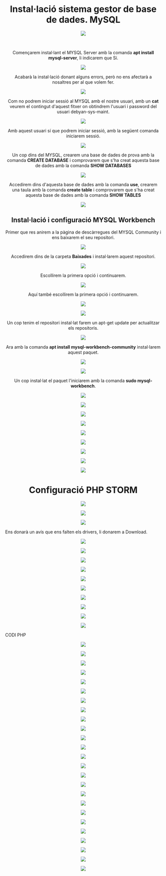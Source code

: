 <h1 align="center">
  <b>Instal·lació sistema gestor de base de dades. MySQL</b>
</h1>

<p align="center">
  <img src="https://user-images.githubusercontent.com/91249151/155364414-9f5e788a-1d73-410c-a799-36d59c480bd3.png">
</p>
<br>
<p align="center">
  Començarem instal·lant el MYSQL Server amb la comanda <b>apt install mysql-server</b>, li indicarem que Sí.
</p>

<p align="center">
  <img src="https://user-images.githubusercontent.com/91249151/155302043-05e4211c-d0ca-4959-94db-917f8871cf96.png">
</p>

<p align="center">
Acabarà la instal·lació donant alguns errors, però no ens afectarà a nosaltres per al que volem fer.
</p>
  
<p align="center">
  <img src="https://user-images.githubusercontent.com/91249151/155302575-3ec9045c-8904-4ad1-8212-c01089af7a65.png">
</p>

<p align="center">
  Com no podrem iniciar sessió al MYSQL amb el nostre usuari, amb un <b>cat</b> veurem el contingut d'aquest fitxer on obtindrem l'usuari i password del usuari debyan-sys-maint.
</p>
  
<p align="center">
  <img src="https://user-images.githubusercontent.com/91249151/155303908-2f5f1a02-661a-4218-988d-6eb4de063f8e.png">
</p>

<p align="center">
  Amb aquest usuari sí que podrem iniciar sessió, amb la següent comanda iniciarem sessió.
</p>

<p align="center">
  <img src="https://user-images.githubusercontent.com/91249151/155304131-3461de9f-7aa5-491e-864a-e38abb11b687.png">
</p>

<p align="center">
  Un cop dins del MYSQL, crearem una base de dades de prova amb la comanda <b>CREATE DATABASE</b> i comprovarem que s'ha creat aquesta base de dades amb la comanda <b>SHOW DATABASES</b>
</p>

<p align="center">
  <img src="https://user-images.githubusercontent.com/91249151/155306057-bd714443-5384-4cb4-9a25-0882fe7ab05f.png">
</p>

<p align="center">
  Accedirem dins d'aquesta base de dades amb la comanda <b>use</b>, crearem una taula amb la comanda <b>create table</b> i comprovarem que s'ha creat aquesta base de dades amb la comanda <b>SHOW TABLES</b>
</p>

<p align="center">
  <img src="https://user-images.githubusercontent.com/91249151/155307587-e488a3a6-c8f3-420a-be5e-428da88894a0.png">
</p>

<h2 align="center">
  <b>Instal·lació i configuració MYSQL Workbench</b>
</h2>

<p align="center">
  Primer que res anirem a la pàgina de descàrregues del MYSQL Community i ens baixarem el seu repositori.
</p>

<p align="center">
  <img src="https://user-images.githubusercontent.com/91249151/155310036-c0f6bfe2-0c1e-4b7e-8f00-8bce15443fb1.png">
</p>

<p align="center">
  Accedirem dins de la carpeta <b>Baixades</b> i instal·larem aquest repositori.
</p>

<p align="center">
  <img src="https://user-images.githubusercontent.com/91249151/155310768-034e3b99-89f2-49fb-98cf-2088520743b5.png">
</p>

<p align="center">
  Escollirem la primera opció i continuarem.
</p>

<p align="center">
  <img src="https://user-images.githubusercontent.com/91249151/155310779-fa337d77-9617-4e4c-b082-9a4893374db2.png">
</p>

<p align="center">
  Aquí també escollirem la primera opció i continuarem.
</p>

<p align="center">
  <img src="https://user-images.githubusercontent.com/91249151/155310803-fb349ca9-082f-4588-a0a3-46893ba8903e.png">
</p>

<p align="center">
  <img src="https://user-images.githubusercontent.com/91249151/155310832-298e5d9c-1675-4e61-ab39-13b17561a022.png">
</p>

<p align="center">
  Un cop tenim el repositori instal·lat farem un apt-get update per actualitzar els repositoris.
</p>

<p align="center">
  <img src="https://user-images.githubusercontent.com/91249151/155310851-7feb10cc-dba4-42da-bb04-bdf1cca18f16.png">
</p>

<p align="center">
  Ara amb la comanda <b>apt install mysql-workbench-community</b> instal·larem aquest paquet.
</p>

<p align="center">
  <img src="https://user-images.githubusercontent.com/91249151/155310867-e71052fc-3b88-4f35-a9ab-8f95c57e600b.png">
</p>

<p align="center">
  <img src="https://user-images.githubusercontent.com/91249151/155310880-78400ad2-d2d5-4d46-a239-676eb6d17473.png">
</p>

<p align="center">
  Un cop instal·lat el paquet l'iniciarem amb la comanda <b>sudo mysql-workbench</b>.
</p>

<p align="center">
  <img src="https://user-images.githubusercontent.com/91249151/155311299-89773416-0299-4ead-864e-879675f98854.png">
</p>

<p align="center">
  <img src="https://user-images.githubusercontent.com/91249151/155311321-8e5ac91e-3ea9-410a-9dc3-1f9ec3d36f03.png">
</p>

<p align="center">
  <img src="https://user-images.githubusercontent.com/91249151/155311759-4c0d4adc-14a1-46a7-af67-d554cd937bf3.png">
</p>

<p align="center">
  <img src="https://user-images.githubusercontent.com/91249151/155312190-8e2c69c8-6170-4645-afb7-3a7ddbf278de.png">
</p>

<p align="center">
  <img src="https://user-images.githubusercontent.com/91249151/155312191-bf4b69b6-d5a0-40e6-988e-dbcd348ab232.png">
</p>

<p align="center">
  <img src="https://user-images.githubusercontent.com/91249151/155313001-5035dabe-3282-42f0-b121-d0b4bfeedc70.png">
</p>

<p align="center">
  <img src="https://user-images.githubusercontent.com/91249151/155313010-7ea8d153-0839-470b-a002-cd2dc2870420.png">
</p>

<p align="center">
  <img src="https://user-images.githubusercontent.com/91249151/155313022-3f8325d2-ef86-4250-b18d-d6255cbfd519.png">
</p>

<p align="center">
  <img src="https://user-images.githubusercontent.com/91249151/155314088-65870cf4-7d2b-4090-ac01-657ae7d0ae9b.png">
</p>

<h1 align="center">
  <b>Configuració PHP STORM</b>
</h1>

<p align="center">
  <img src="https://user-images.githubusercontent.com/91249151/155317192-cae84918-ac80-4b4c-8bb4-6f6181e53d9f.png">
</p>

<p align="center">
  <img src="https://user-images.githubusercontent.com/91249151/155315996-b23ee806-7463-40b4-a0ee-4b8636bc8805.png">
</p>

<p align="center">
  <img src="https://user-images.githubusercontent.com/91249151/155316029-49f078fd-3eaf-4907-8807-635c45cd2bb1.png">
</p>

Ens donarà un avís que ens falten els drivers, li donarem a Download.

<p align="center">
  <img src="https://user-images.githubusercontent.com/91249151/155316041-7d70d924-610a-46d6-a165-b91e612190f4.png">
</p>


<p align="center">
  <img src="https://user-images.githubusercontent.com/91249151/155316870-7870a4aa-11a4-4861-a795-729d3f114763.png">
</p>

<p align="center">
  <img src="https://user-images.githubusercontent.com/91249151/155316845-dec9c2e5-1cbc-4734-bfa1-39fbb26f483e.png">
</p>

<p align="center">
  <img src="https://user-images.githubusercontent.com/91249151/155316985-b846f4dc-4f42-4d5d-b860-e2d392d5f5f1.png">
</p>

<p align="center">
  <img src="https://user-images.githubusercontent.com/91249151/155318235-d60601d9-cbd3-40d5-b871-cfd677990ef9.png">
</p>

<p align="center">
  <img src="https://user-images.githubusercontent.com/91249151/155318271-4d30eeb0-4d2f-4314-b7ad-b2cc708d5791.png">
</p>

<p align="center">
  <img src="https://user-images.githubusercontent.com/91249151/155318344-872b15ef-dc2d-4dda-8ed8-5f46c5ba08ad.png">
</p>

<p align="center">
  <img src="https://user-images.githubusercontent.com/91249151/155339568-b8cb6559-8f7e-441f-9002-6882a13853c6.png">
</p>

<p align="center">
  <img src="https://user-images.githubusercontent.com/91249151/155339582-ddc2f8c0-68da-4ebb-b9fd-19fde1d7e779.png">
</p>

<p align="center">
  <img src="https://user-images.githubusercontent.com/91249151/155339591-69b487c4-55b9-443f-9f38-fa63949d5a17.png">
</p>



CODI PHP

<p align="center">
  <img src="https://user-images.githubusercontent.com/91249151/155319512-f0b16c68-6348-40be-b7cc-e1745c8a9f9e.png">
</p>

<p align="center">
  <img src="https://user-images.githubusercontent.com/91249151/155320679-0c7001b9-dc0b-4208-a181-bcded24c7e03.png">
</p>

<p align="center">
  <img src="https://user-images.githubusercontent.com/91249151/155321350-ee8c76e6-6b60-4e79-8544-6748a286f441.png">
</p>

<p align="center">
  <img src="https://user-images.githubusercontent.com/91249151/155332635-b0dda926-c297-402f-aaea-9fc7d572fb7a.png">
</p>


<p align="center">
  <img src="https://user-images.githubusercontent.com/91249151/155332661-22add513-5485-442d-9fb2-b70d17160fb4.png">
</p>

<p align="center">
  <img src="https://user-images.githubusercontent.com/91249151/155333055-3066480b-5470-4d47-ad00-d94e669631e1.png">
</p>

<p align="center">
  <img src="https://user-images.githubusercontent.com/91249151/155333063-7c8ad2ad-02f7-4e65-8fc9-91708d16a603.png">
</p>

<p align="center">
  <img src="https://user-images.githubusercontent.com/91249151/155333956-f837680f-4a62-4b23-8ee1-ecd2bf978fc9.png">
</p>

<p align="center">
  <img src="https://user-images.githubusercontent.com/91249151/155333972-6d510bbc-d39e-45c8-80d8-01d637a9c51d.png">
</p>

<p align="center">
  <img src="https://user-images.githubusercontent.com/91249151/155333992-11a10708-371f-454c-85a5-4088d009a44b.png">
</p>

<p align="center">
  <img src="https://user-images.githubusercontent.com/91249151/155334022-d54f4220-5c90-4962-81e6-a39f143c9b6a.png">
</p>

<p align="center">
  <img src="https://user-images.githubusercontent.com/91249151/155335981-acc28a69-7fa7-4e22-aab0-97baebdff002.png">
</p>

<p align="center">
  <img src="https://user-images.githubusercontent.com/91249151/155336052-8a9f234b-f9e1-4e91-8829-99f1bf44ddf5.png">
</p>

<p align="center">
  <img src="https://user-images.githubusercontent.com/91249151/155336006-d9453e1e-bf83-46f1-83d7-a6d347036cf7.png">
</p>

<p align="center">
  <img src="https://user-images.githubusercontent.com/91249151/155340040-4f5b94db-3ac4-42ec-81ca-906b0e35a479.png">
</p>

<p align="center">
  <img src="https://user-images.githubusercontent.com/91249151/155340056-32c60c14-9319-4c0a-a668-f19c45063167.png">
</p>

<p align="center">
  <img src="https://user-images.githubusercontent.com/91249151/155475958-79727701-d85b-4f95-8188-20733d031bd0.png">
</p>

<p align="center">
  <img src="https://user-images.githubusercontent.com/91249151/155476003-1e020cf2-dff2-4172-87c5-90f95ce0f811.png">
</p>

<p align="center">
  <img src="https://user-images.githubusercontent.com/91249151/155476088-039b4689-0344-4755-b132-9c6d882928bb.png">
</p>

<p align="center">
  <img src="https://user-images.githubusercontent.com/91249151/155476437-c036c992-787f-4a96-ac81-9f832cf6af1d.png">
</p>


<p align="center">
  <img src="https://user-images.githubusercontent.com/91249151/155476454-73138404-cd01-4be8-a3b5-640fe2c3fe8c.png">
</p>

<p align="center">
  <img src="https://user-images.githubusercontent.com/91249151/155476502-12a95382-24ba-49ff-8952-3dc03e56d510.png">
</p>

<p align="center">
  <img src="https://user-images.githubusercontent.com/91249151/155476526-8399979a-ff00-4161-943f-032cb58ee144.png">
</p>

<p align="center">
  <img src="https://user-images.githubusercontent.com/91249151/155476601-81d2571d-0b83-4843-88a9-02b6452c9bb5.png">
</p>

<p align="center">
  <img src="https://user-images.githubusercontent.com/91249151/155476611-08f919b2-5cbc-4868-8936-baccd459d0ac.png">
</p>
